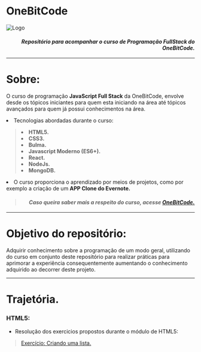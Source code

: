 # OneBitCode
![Logo](https://d15k2d11r6t6rl.cloudfront.net/public/users/Integrators/7ba73aaa-3da9-4cf1-abf2-ccc85dea5875/uid_3592131/logo-obc-2021-lightbg.png)

<i><h4 align='right'> Repositório para acompanhar o curso de <strong>Programação FullStack do OneBitCode.</strong> </h4></i>

 ---

# Sobre:
 O curso de programação **JavaScript Full Stack** da OneBitCode, envolve desde os tópicos iniciantes para quem esta iniciando na área até tópicos avançados para quem já possui conhecimentos na área.
 <li> Tecnologias abordadas durante o curso:</li>
<p>
<strong>
    <blockquote>
        <li> HTML5. </li>
        <li> CSS3. </li>
        <li> Bulma. </li>
        <li> Javascript Moderno (ES6+). </li>
        <li> React. </li>
        <li> NodeJs. </li>
        <li> MongoDB. </li>
    </blockquote>
</strong>
</p>
<li> O curso proporciona o aprendizado por meios de projetos, como por exemplo a criação de um <strong>APP Clone do Evernote.</strong></li>


> <i><h4 align='right'> Caso queira saber mais a respeito do curso, acesse <strong><a href='https://go.hotmart.com/J61015581D'> OneBitCode.</a></strong></h4></i>


---

# Objetivo do repositório:
Adquirir conhecimento sobre a programação de um modo geral, utilizando do curso em conjunto deste repositório para realizar práticas para aprimorar a experiência consequentemente aumentando o conhecimento adquirido ao decorrer deste projeto.

---

# Trajetória.

 ### HTML5:

 - Resolução dos exercicios propostos durante o módulo de HTML5:
  > [Exercício: Criando uma lista.](html/Exercicio%20Listas.html)